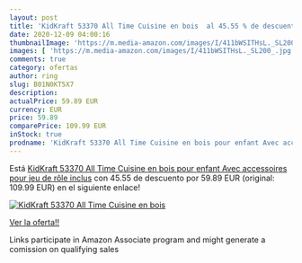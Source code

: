 ```yaml
---
layout: post
title: 'KidKraft 53370 All Time Cuisine en bois  al 45.55 % de descuento'
date: 2020-12-09 04:00:16
thumbnailImage: 'https://m.media-amazon.com/images/I/411bWSITHsL._SL200_.jpg'
images: [ 'https://m.media-amazon.com/images/I/411bWSITHsL._SL200_.jpg' ]
comments: true
category: ofertas
author: ring
slug: B01N0KT5X7
description:
actualPrice: 59.89 EUR
currency: EUR
price: 59.89
comparePrice: 109.99 EUR
inStock: true
prodname: 'KidKraft 53370 All Time Cuisine en bois pour enfant Avec accessoires pour jeu de rôle inclus'
---
```


Está [KidKraft 53370 All Time Cuisine en bois pour enfant Avec accessoires pour jeu de rôle inclus](https://www.amazon.fr/dp/B01N0KT5X7/?tag=tolees0d-21) con 45.55 de descuento por 59.89 EUR (original: 109.99 EUR) en el siguiente enlace!

[![KidKraft 53370 All Time Cuisine en bois ](https://m.media-amazon.com/images/I/411bWSITHsL._SL200_.jpg)](https://www.amazon.fr/dp/B01N0KT5X7/?tag=tolees0d-21)

[Ver la oferta!!](https://www.amazon.fr/dp/B01N0KT5X7/?tag=tolees0d-21)

Links participate in Amazon Associate program and might generate a comission on qualifying sales


